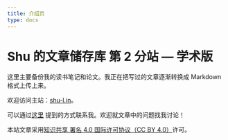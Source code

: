 ```yaml
---
title: 介绍页
type: docs
---
```


# Shu 的文章储存库  第 2 分站 — 学术版

这里主要备份我的读书笔记和论文。我正在把写过的文章逐渐转换成 Markdown 格式上传上来。

欢迎访问主站：[shu-l.in](https://shu-l.in)。

可以通过[这里](https://shu-l.in/about/shu/) 提到的方式联系我。欢迎就文章中的问题找我讨论！

本站文章采用[知识共享 署名 4.0 国际许可协议（CC BY 4.0）](https://creativecommons.org/licenses/by/4.0/)许可。
